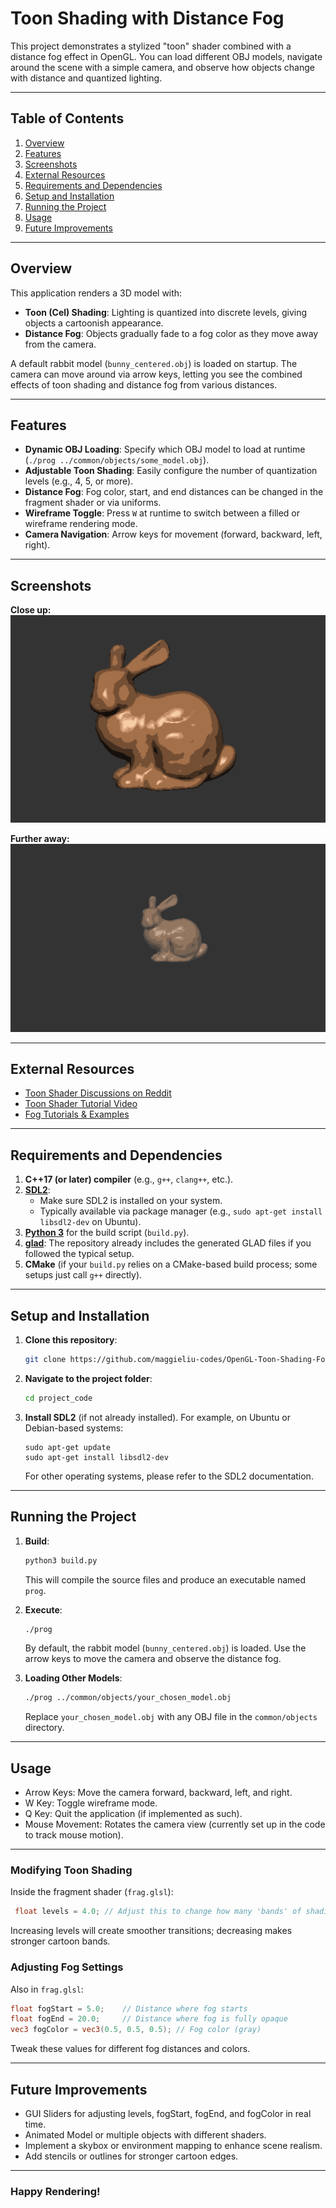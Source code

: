 # Toon Shading with Distance Fog

This project demonstrates a stylized "toon" shader combined with a distance fog effect in OpenGL. You can load different OBJ models, navigate around the scene with a simple camera, and observe how objects change with distance and quantized lighting.

---

## Table of Contents

1. [Overview](#overview)
2. [Features](#features)
3. [Screenshots](#screenshots)
4. [External Resources](#external-resources)
5. [Requirements and Dependencies](#requirements-and-dependencies)
6. [Setup and Installation](#setup-and-installation)
7. [Running the Project](#running-the-project)
8. [Usage](#usage)
9. [Future Improvements](#future-improvements)

---

## Overview

This application renders a 3D model with:

- **Toon (Cel) Shading**: Lighting is quantized into discrete levels, giving objects a cartoonish appearance.
- **Distance Fog**: Objects gradually fade to a fog color as they move away from the camera.

A default rabbit model (`bunny_centered.obj`) is loaded on startup. The camera can move around via arrow keys, letting you see the combined effects of toon shading and distance fog from various distances.

---

## Features

- **Dynamic OBJ Loading**: Specify which OBJ model to load at runtime (`./prog ../common/objects/some_model.obj`).
- **Adjustable Toon Shading**: Easily configure the number of quantization levels (e.g., 4, 5, or more).
- **Distance Fog**: Fog color, start, and end distances can be changed in the fragment shader or via uniforms.
- **Wireframe Toggle**: Press `W` at runtime to switch between a filled or wireframe rendering mode.
- **Camera Navigation**: Arrow keys for movement (forward, backward, left, right).

---

## Screenshots

**Close up:**
![bunny close](bunny_close.png)

**Further away:**
![bunny away](bunny_far.png)

---

## External Resources

- [Toon Shader Discussions on Reddit](https://www.reddit.com/r/opengl/comments/kghh29/toon_shader/)
- [Toon Shader Tutorial Video](https://www.youtube.com/watch?v=h15kTY3aWaY)
- [Fog Tutorials & Examples](https://vicrucann.github.io/tutorials/osg-shader-fog/)

---

## Requirements and Dependencies

1. **C++17 (or later) compiler** (e.g., `g++`, `clang++`, etc.).
2. **[SDL2](https://www.libsdl.org/)**:
   - Make sure SDL2 is installed on your system.
   - Typically available via package manager (e.g., `sudo apt-get install libsdl2-dev` on Ubuntu).
3. **[Python 3](https://www.python.org/)** for the build script (`build.py`).
4. **[glad](https://glad.dav1d.de/)**: The repository already includes the generated GLAD files if you followed the typical setup.
5. **CMake** (if your `build.py` relies on a CMake-based build process; some setups just call `g++` directly).

---

## Setup and Installation

1. **Clone this repository**:
   ```bash
   git clone https://github.com/maggieliu-codes/OpenGL-Toon-Shading-Fog.git
   ```
2. **Navigate to the project folder**:
   ```bash
   cd project_code
   ```
3. **Install SDL2** (if not already installed). For example, on Ubuntu or Debian-based systems:
   ```
   sudo apt-get update
   sudo apt-get install libsdl2-dev
   ```
   For other operating systems, please refer to the SDL2 documentation.

---

## Running the Project

1. **Build**:
   ```bash
   python3 build.py
   ```
   This will compile the source files and produce an executable named `prog`.
2. **Execute**:
   ```bash
   ./prog
   ```
   By default, the rabbit model (`bunny_centered.obj`) is loaded. Use the arrow keys to move the camera and observe the distance fog.
3. **Loading Other Models**:

   ```bash
   ./prog ../common/objects/your_chosen_model.obj
   ```

   Replace `your_chosen_model.obj` with any OBJ file in the `common/objects` directory.

---

## Usage

- Arrow Keys: Move the camera forward, backward, left, and right.
- W Key: Toggle wireframe mode.
- Q Key: Quit the application (if implemented as such).
- Mouse Movement: Rotates the camera view (currently set up in the code to track mouse motion).

---

### Modifying Toon Shading

Inside the fragment shader (`frag.glsl`):

```glsl
 float levels = 4.0; // Adjust this to change how many 'bands' of shading exist.
```

Increasing levels will create smoother transitions; decreasing makes stronger cartoon bands.

### Adjusting Fog Settings

Also in `frag.glsl`:

```glsl
float fogStart = 5.0;    // Distance where fog starts
float fogEnd = 20.0;     // Distance where fog is fully opaque
vec3 fogColor = vec3(0.5, 0.5, 0.5); // Fog color (gray)
```

Tweak these values for different fog distances and colors.

---

## Future Improvements

- GUI Sliders for adjusting levels, fogStart, fogEnd, and fogColor in real time.
- Animated Model or multiple objects with different shaders.
- Implement a skybox or environment mapping to enhance scene realism.
- Add stencils or outlines for stronger cartoon edges.

---

### Happy Rendering!

